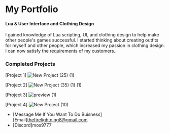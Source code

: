 # My Portfolio

#### Lua & User Interface and Clothing Design
I gained knowledge of Lua scripting, UI, and clothing design to help make other people's games successful. I started thinking about creating outfits for myself and other people, which increased my passion in clothing design. I can now satisfy the requirements of my customers..
### Completed Projects
[Project 1]
![New Project (25) (1)](https://github.com/TheFireLightning/TheFireLightning.github.io/assets/139693090/f82eb836-6082-4b0c-aab3-63ea3b3d5524)

[Project 2]
![New Project (35) (1) (1)](https://github.com/TheFireLightning/TheFireLightning.github.io/assets/139693090/08335f88-ec66-46e6-ac1d-88992ca6243c)

[Project 3]
![preview (1)](https://github.com/TheFireLightning/TheFireLightning.github.io/assets/139693090/dacbe3b4-c3f0-4ddd-961a-9f24f1da9fef)

[Project 4]
![New Project (10)](https://github.com/TheFireLightning/TheFireLightning.github.io/assets/139693090/fb40d589-c28e-4df3-8d49-0b9da72dd41a)

- [Message Me If You Want To Do Buisness][Email]thefirelightning8@gmail.com
- [Discord]mos9777
